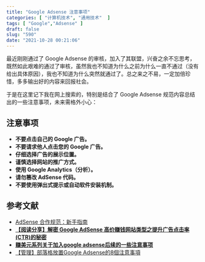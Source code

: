 ```yaml
---
title: "Google Adsense 注意事项"
categories: [ "计算机技术", "通用技术"  ]
tags: [ "Google","Adsense" ]
draft: false
slug: "590"
date: "2021-10-28 00:21:06"
---
```


最近刚刚通过了 Google Adsense 的审核，加入了其联盟，兴奋之余不忘思考，既然如此艰难的通过了审核，虽然我也不知道为什么之前为什么一直不通过（没有给出具体原因），我也不知道为什么突然就通过了。总之来之不易，一定加倍珍惜，多多输出好的内容来回报社会。

于是在这里记下我在网上搜索的，特别是结合了 Google Adsense 规范内容总结出的一些注意事项，未来需格外小心：

## 注意事项

- **不要点击自己的 Google 广告。**
- **不要请求他人点击您的 Google 广告。**
- **仔细选择广告的展示位置。**
- **谨慎选择网站的推广方式。**
- **使用 Google Analytics（分析）。**
- **请勿篡改 AdSense 代码。**
- **不要使用弹出式提示或自动软件安装机制。**

## 参考文献

- [AdSense 合作规范：新手指南](https://support.google.com/adsense/answer/23921?hl=zh-Hans&ref_topic=6331660&visit_id=1635351444457-1394435516837860141&rd=1)
- **[【阅读分享】解密 Google AdSense 高价赚钱网站类型之提升广告点击率(CTR)的秘密](https://www.imydl.com/wzjs/8798.html)**
- **[赚美元系列关于加入google adsense后续的一些注意事项](https://zhuanlan.zhihu.com/p/100119263)**
- [【管理】部落格放置Google Adsense的8個注意事項](https://drugs.pixnet.net/blog/post/10061032)